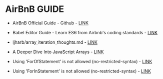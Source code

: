 # AirBnB GUIDE

* AirBnB Official Guide - Github - [LINK](https://github.com/airbnb/javascript#iterators-and-generators)

* Babel Editor Guide - Learn ES6 from Airbnb's coding standards - [LINK](https://blog.scottlogic.com/2015/06/10/learn-es6-from-airbnb.html)

* ljharb/array_iteration_thoughts.md - [LINK](https://gist.github.com/ljharb/58faf1cfcb4e6808f74aae4ef7944cff)

* A Deeper Dive Into JavaScript Arrays - [LINK](https://medium.com/@sAbakumoff/a-deeper-dive-into-javascript-arrays-390f324f7482)

* Using 'ForOfStatement' is not allowed (no-restricted-syntax) - [LINK](https://github.com/airbnb/javascript/issues/1271)

* Using 'ForInStatement' is not allowed (no-restricted-syntax)  - [LINK](https://github.com/airbnb/javascript/issues/851)
